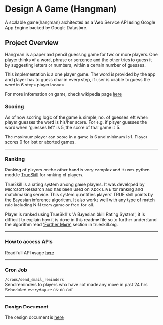 # Design A Game (Hangman)

A scalable game(hangman) architected as a Web Service API using Google App Engine backed by Google Datastore.



## Project Overview

Hangman is a paper and pencil guessing game for two or more players. One player thinks of a word, phrase or sentence and the other tries to guess it by suggesting letters or numbers, within a certain number of guesses.

This implementation is a one player game. The word is provided by the app and player has to guess char in every step, if user is unable to guess the word in 6 steps player looses.

For more information on game, check wikipedia page [here](https://en.wikipedia.org/wiki/Hangman_%28game%29)


### Scoring

As of now scoring logic of the game is simple, no. of guesses left when player guesses the word is his/her score. For e.g. if player guesses the word when 'guesses left' is 5, the score of that game is 5.

The maximum player can score in a game is 6 and minimum is 1. Player scores 0 for lost or aborted games.

---


### Ranking

Ranking of players on the other hand is very complex and it uses python module [TrueSkill](http://trueskill.org/) for ranking of players.

TrueSkill is a rating system among game players. It was developed by Microsoft Research and has been used on Xbox LIVE for ranking and matchmaking service. This system quantifies players’ TRUE skill points by the Bayesian inference algorithm. It also works well with any type of match rule including N:N team game or free-for-all.

Player is ranked using TrueSkill's 'A Bayesian Skill Rating System', it is difficult to explain how it is done in this readme file so to further understand the algorithm read ['Further More'](http://trueskill.org/#further-more) section in trueskill.org. 

---


### How to access APIs

Read full API usage [here](api_usage.md)  

---

### Cron Job

`/crons/send_email_reminders`  
Send reminders to players who have not made any move in past 24 hrs.  
Scheduled everyday at: `06:00 GMT`  

---

### Design Document

The design document is [here](design.md)
